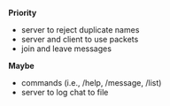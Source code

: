 **Priority**
- server to reject duplicate names
- server and client to use packets
- join and leave messages

**Maybe**
- commands (i.e., /help, /message, /list)
- server to log chat to file
